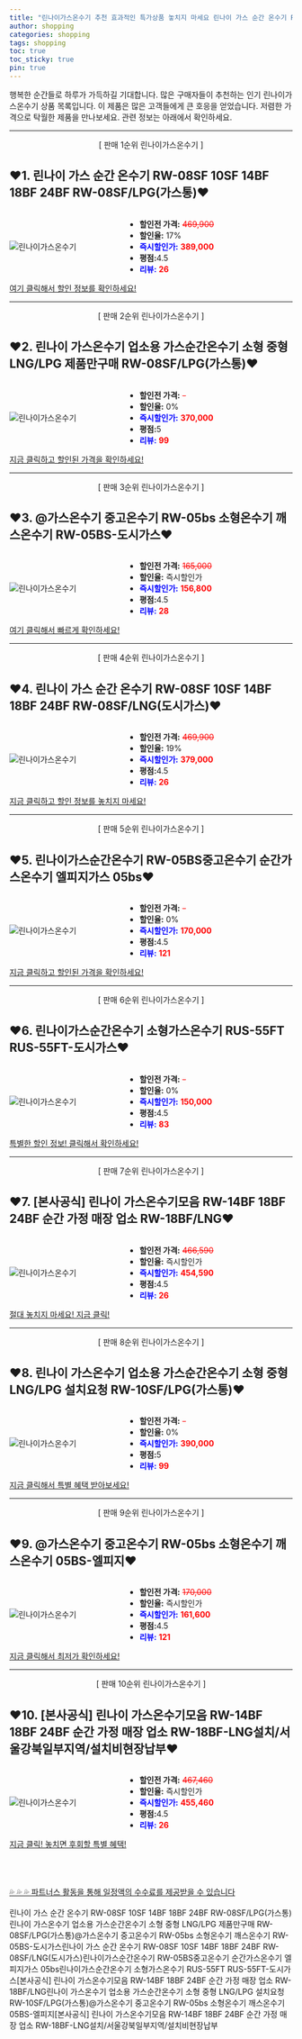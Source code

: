 ```yaml
---
title: "린나이가스온수기 추천 효과적인 특가상품 놓치지 마세요 린나이 가스 순간 온수기 RW-08SF"
author: shopping
categories: shopping
tags: shopping
toc: true
toc_sticky: true
pin: true
---
```

행복한 순간들로 하루가 가득하길 기대합니다. 많은 구매자들이 추천하는 인기 린나이가스온수기 상품 목록입니다. 이 제품은 많은 고객들에게 큰 호응을 얻었습니다. 저렴한 가격으로 탁월한 제품을 만나보세요. 관련 정보는 아래에서 확인하세요.

---
<p class="toplist" style="margin: 0 auto; display: block; width: fit-content;">[ 판매 1순위 린나이가스온수기 ]</p>

<h2><strong>❤️1. 린나이 가스 순간 온수기 RW-08SF 10SF 14BF 18BF 24BF RW-08SF/LPG(가스통)❤️</strong></h2>

<div style="display: flex; align-items: center;">
    <div style="flex: 0.4;">
        <img src="https://thumbnail7.coupangcdn.com/thumbnails/remote/230x230ex/image/vendor_inventory/b6a8/379ad2a051014080e3173d4ae2dce27ea67ca94ba975fde6d64149ef90a0.jpg" alt="린나이가스온수기" style="max-width: 100%;">
    </div>
    <div style="flex: 0.6; margin-left: 10px;">
        <ul>
            <li><strong>할인전 가격:</strong> <del style="color: red;">469,900</del></li>
            <li><strong>할인율:</strong> 17%</li>
            <li><span style='color:blue'><strong>즉시할인가:</strong></span> <span style='color:red'><strong>389,000</strong></span></li>
            <li><strong>평점:</strong>4.5</li>
            <li><span style='color:blue'><strong>리뷰:</strong></span> <span style='color:red'><strong>26</strong></span></li>
        </ul>
    </div>
</div>
<div class="center">
    <a href="https://William4Davisa.github.io?lptag=AF9450613&subid=githubio&pageKey=6581151950&traceid=V0-153&itemId=14810743972&vendorItemId=82050417445" class="myButton">
        여기 클릭해서 할인 정보를 확인하세요!
    </a>
</div>


---
<p class="toplist" style="margin: 0 auto; display: block; width: fit-content;">[ 판매 2순위 린나이가스온수기 ]</p>

<h2><strong>❤️2. 린나이 가스온수기 업소용 가스순간온수기 소형 중형 LNG/LPG 제품만구매 RW-08SF/LPG(가스통)❤️</strong></h2>

<div style="display: flex; align-items: center;">
    <div style="flex: 0.4;">
        <img src="https://thumbnail9.coupangcdn.com/thumbnails/remote/230x230ex/image/vendor_inventory/0a31/aeb7a1833056c79b55be07aedf1050156a2c4fa48b74be9f17a3dbdc7e8f.jpg" alt="린나이가스온수기" style="max-width: 100%;">
    </div>
    <div style="flex: 0.6; margin-left: 10px;">
        <ul>
            <li><strong>할인전 가격:</strong> <del style="color: red;">-</del></li>
            <li><strong>할인율:</strong> 0%</li>
            <li><span style='color:blue'><strong>즉시할인가:</strong></span> <span style='color:red'><strong>370,000</strong></span></li>
            <li><strong>평점:</strong>5</li>
            <li><span style='color:blue'><strong>리뷰:</strong></span> <span style='color:red'><strong>99</strong></span></li>
        </ul>
    </div>
</div>
<div class="center">
    <a href="https://William4Davisa.github.io?lptag=AF9450613&subid=githubio&pageKey=7539364985&traceid=V0-153&itemId=19815310947&vendorItemId=86917372816" class="myButton">
        지금 클릭하고 할인된 가격을 확인하세요!
    </a>
</div>


---
<p class="toplist" style="margin: 0 auto; display: block; width: fit-content;">[ 판매 3순위 린나이가스온수기 ]</p>

<h2><strong>❤️3. @가스온수기 중고온수기 RW-05bs 소형온수기 깨스온수기 RW-05BS-도시가스❤️</strong></h2>

<div style="display: flex; align-items: center;">
    <div style="flex: 0.4;">
        <img src="https://thumbnail9.coupangcdn.com/thumbnails/remote/230x230ex/image/vendor_inventory/ed1d/b684fc7071a18c1aafea547f67c035548fcaaf82f9981324fc362950c00e.jpg" alt="린나이가스온수기" style="max-width: 100%;">
    </div>
    <div style="flex: 0.6; margin-left: 10px;">
        <ul>
            <li><strong>할인전 가격:</strong> <del style="color: red;">165,000</del></li>
            <li><strong>할인율:</strong> 즉시할인가</li>
            <li><span style='color:blue'><strong>즉시할인가:</strong></span> <span style='color:red'><strong>156,800</strong></span></li>
            <li><strong>평점:</strong>4.5</li>
            <li><span style='color:blue'><strong>리뷰:</strong></span> <span style='color:red'><strong>28</strong></span></li>
        </ul>
    </div>
</div>
<div class="center">
    <a href="https://William4Davisa.github.io?lptag=AF9450613&subid=githubio&pageKey=1324825367&traceid=V0-153&itemId=2347023377&vendorItemId=5383374766" class="myButton">
        여기 클릭해서 빠르게 확인하세요!
    </a>
</div>


---
<p class="toplist" style="margin: 0 auto; display: block; width: fit-content;">[ 판매 4순위 린나이가스온수기 ]</p>

<h2><strong>❤️4. 린나이 가스 순간 온수기 RW-08SF 10SF 14BF 18BF 24BF RW-08SF/LNG(도시가스)❤️</strong></h2>

<div style="display: flex; align-items: center;">
    <div style="flex: 0.4;">
        <img src="https://thumbnail7.coupangcdn.com/thumbnails/remote/230x230ex/image/vendor_inventory/b6a8/379ad2a051014080e3173d4ae2dce27ea67ca94ba975fde6d64149ef90a0.jpg" alt="린나이가스온수기" style="max-width: 100%;">
    </div>
    <div style="flex: 0.6; margin-left: 10px;">
        <ul>
            <li><strong>할인전 가격:</strong> <del style="color: red;">469,900</del></li>
            <li><strong>할인율:</strong> 19%</li>
            <li><span style='color:blue'><strong>즉시할인가:</strong></span> <span style='color:red'><strong>379,000</strong></span></li>
            <li><strong>평점:</strong>4.5</li>
            <li><span style='color:blue'><strong>리뷰:</strong></span> <span style='color:red'><strong>26</strong></span></li>
        </ul>
    </div>
</div>
<div class="center">
    <a href="https://William4Davisa.github.io?lptag=AF9450613&subid=githubio&pageKey=6581151950&traceid=V0-153&itemId=14810743958&vendorItemId=82050417358" class="myButton">
        지금 클릭하고 할인 정보를 놓치지 마세요!
    </a>
</div>


---
<p class="toplist" style="margin: 0 auto; display: block; width: fit-content;">[ 판매 5순위 린나이가스온수기 ]</p>

<h2><strong>❤️5. 린나이가스순간온수기 RW-05BS중고온수기 순간가스온수기 엘피지가스 05bs❤️</strong></h2>

<div style="display: flex; align-items: center;">
    <div style="flex: 0.4;">
        <img src="https://thumbnail9.coupangcdn.com/thumbnails/remote/230x230ex/image/vendor_inventory/0819/30519fb4f531b4dee9870995b5aa124b66c305d4ba6dc2fbb2f954ba3159.jpg" alt="린나이가스온수기" style="max-width: 100%;">
    </div>
    <div style="flex: 0.6; margin-left: 10px;">
        <ul>
            <li><strong>할인전 가격:</strong> <del style="color: red;">-</del></li>
            <li><strong>할인율:</strong> 0%</li>
            <li><span style='color:blue'><strong>즉시할인가:</strong></span> <span style='color:red'><strong>170,000</strong></span></li>
            <li><strong>평점:</strong>4.5</li>
            <li><span style='color:blue'><strong>리뷰:</strong></span> <span style='color:red'><strong>121</strong></span></li>
        </ul>
    </div>
</div>
<div class="center">
    <a href="https://William4Davisa.github.io?lptag=AF9450613&subid=githubio&pageKey=6136623977&traceid=V0-153&itemId=11740045908&vendorItemId=5256080136" class="myButton">
        지금 클릭하고 할인된 가격을 확인하세요!
    </a>
</div>


---
<p class="toplist" style="margin: 0 auto; display: block; width: fit-content;">[ 판매 6순위 린나이가스온수기 ]</p>

<h2><strong>❤️6. 린나이가스순간온수기 소형가스온수기 RUS-55FT RUS-55FT-도시가스❤️</strong></h2>

<div style="display: flex; align-items: center;">
    <div style="flex: 0.4;">
        <img src="https://thumbnail10.coupangcdn.com/thumbnails/remote/230x230ex/image/vendor_inventory/3efd/6b9fad9d2b3d93d76980a4653dfadb23490101a383875eb584da6ed4ab33.jpg" alt="린나이가스온수기" style="max-width: 100%;">
    </div>
    <div style="flex: 0.6; margin-left: 10px;">
        <ul>
            <li><strong>할인전 가격:</strong> <del style="color: red;">-</del></li>
            <li><strong>할인율:</strong> 0%</li>
            <li><span style='color:blue'><strong>즉시할인가:</strong></span> <span style='color:red'><strong>150,000</strong></span></li>
            <li><strong>평점:</strong>4.5</li>
            <li><span style='color:blue'><strong>리뷰:</strong></span> <span style='color:red'><strong>83</strong></span></li>
        </ul>
    </div>
</div>
<div class="center">
    <a href="https://William4Davisa.github.io?lptag=AF9450613&subid=githubio&pageKey=1325076479&traceid=V0-153&itemId=2347340611&vendorItemId=5256149312" class="myButton">
        특별한 할인 정보! 클릭해서 확인하세요!
    </a>
</div>


---
<p class="toplist" style="margin: 0 auto; display: block; width: fit-content;">[ 판매 7순위 린나이가스온수기 ]</p>

<h2><strong>❤️7. [본사공식] 린나이 가스온수기모음 RW-14BF 18BF 24BF 순간 가정 매장 업소 RW-18BF/LNG❤️</strong></h2>

<div style="display: flex; align-items: center;">
    <div style="flex: 0.4;">
        <img src="https://thumbnail9.coupangcdn.com/thumbnails/remote/230x230ex/image/vendor_inventory/b5d4/a61f2bdd89fd150d646fd59cd26c3fcf87f98402fbac16f06b35b18b8a2e.jpg" alt="린나이가스온수기" style="max-width: 100%;">
    </div>
    <div style="flex: 0.6; margin-left: 10px;">
        <ul>
            <li><strong>할인전 가격:</strong> <del style="color: red;">466,590</del></li>
            <li><strong>할인율:</strong> 즉시할인가</li>
            <li><span style='color:blue'><strong>즉시할인가:</strong></span> <span style='color:red'><strong>454,590</strong></span></li>
            <li><strong>평점:</strong>4.5</li>
            <li><span style='color:blue'><strong>리뷰:</strong></span> <span style='color:red'><strong>26</strong></span></li>
        </ul>
    </div>
</div>
<div class="center">
    <a href="https://William4Davisa.github.io?lptag=AF9450613&subid=githubio&pageKey=6581151950&traceid=V0-153&itemId=14810743959&vendorItemId=3404971745" class="myButton">
        절대 놓치지 마세요! 지금 클릭!
    </a>
</div>


---
<p class="toplist" style="margin: 0 auto; display: block; width: fit-content;">[ 판매 8순위 린나이가스온수기 ]</p>

<h2><strong>❤️8. 린나이 가스온수기 업소용 가스순간온수기 소형 중형 LNG/LPG 설치요청 RW-10SF/LPG(가스통)❤️</strong></h2>

<div style="display: flex; align-items: center;">
    <div style="flex: 0.4;">
        <img src="https://thumbnail9.coupangcdn.com/thumbnails/remote/230x230ex/image/vendor_inventory/0a31/aeb7a1833056c79b55be07aedf1050156a2c4fa48b74be9f17a3dbdc7e8f.jpg" alt="린나이가스온수기" style="max-width: 100%;">
    </div>
    <div style="flex: 0.6; margin-left: 10px;">
        <ul>
            <li><strong>할인전 가격:</strong> <del style="color: red;">-</del></li>
            <li><strong>할인율:</strong> 0%</li>
            <li><span style='color:blue'><strong>즉시할인가:</strong></span> <span style='color:red'><strong>390,000</strong></span></li>
            <li><strong>평점:</strong>5</li>
            <li><span style='color:blue'><strong>리뷰:</strong></span> <span style='color:red'><strong>99</strong></span></li>
        </ul>
    </div>
</div>
<div class="center">
    <a href="https://William4Davisa.github.io?lptag=AF9450613&subid=githubio&pageKey=7539364985&traceid=V0-153&itemId=19815310926&vendorItemId=86917372683" class="myButton">
        지금 클릭해서 특별 혜택 받아보세요!
    </a>
</div>


---
<p class="toplist" style="margin: 0 auto; display: block; width: fit-content;">[ 판매 9순위 린나이가스온수기 ]</p>

<h2><strong>❤️9. @가스온수기 중고온수기 RW-05bs 소형온수기 깨스온수기 05BS-엘피지❤️</strong></h2>

<div style="display: flex; align-items: center;">
    <div style="flex: 0.4;">
        <img src="https://thumbnail9.coupangcdn.com/thumbnails/remote/230x230ex/image/vendor_inventory/ad65/eb585d8d5b4f8e9cb3365f3685e8a6a821b930291a0c8668f6d3c3fb79ad.jpg" alt="린나이가스온수기" style="max-width: 100%;">
    </div>
    <div style="flex: 0.6; margin-left: 10px;">
        <ul>
            <li><strong>할인전 가격:</strong> <del style="color: red;">170,000</del></li>
            <li><strong>할인율:</strong> 즉시할인가</li>
            <li><span style='color:blue'><strong>즉시할인가:</strong></span> <span style='color:red'><strong>161,600</strong></span></li>
            <li><strong>평점:</strong>4.5</li>
            <li><span style='color:blue'><strong>리뷰:</strong></span> <span style='color:red'><strong>121</strong></span></li>
        </ul>
    </div>
</div>
<div class="center">
    <a href="https://William4Davisa.github.io?lptag=AF9450613&subid=githubio&pageKey=6136623977&traceid=V0-153&itemId=2347023376&vendorItemId=5351696804" class="myButton">
        지금 클릭해서 최저가 확인하세요!
    </a>
</div>


---
<p class="toplist" style="margin: 0 auto; display: block; width: fit-content;">[ 판매 10순위 린나이가스온수기 ]</p>

<h2><strong>❤️10. [본사공식] 린나이 가스온수기모음 RW-14BF 18BF 24BF 순간 가정 매장 업소 RW-18BF-LNG설치/서울강북일부지역/설치비현장납부❤️</strong></h2>

<div style="display: flex; align-items: center;">
    <div style="flex: 0.4;">
        <img src="https://thumbnail9.coupangcdn.com/thumbnails/remote/230x230ex/image/vendor_inventory/b5d4/a61f2bdd89fd150d646fd59cd26c3fcf87f98402fbac16f06b35b18b8a2e.jpg" alt="린나이가스온수기" style="max-width: 100%;">
    </div>
    <div style="flex: 0.6; margin-left: 10px;">
        <ul>
            <li><strong>할인전 가격:</strong> <del style="color: red;">467,460</del></li>
            <li><strong>할인율:</strong> 즉시할인가</li>
            <li><span style='color:blue'><strong>즉시할인가:</strong></span> <span style='color:red'><strong>455,460</strong></span></li>
            <li><strong>평점:</strong>4.5</li>
            <li><span style='color:blue'><strong>리뷰:</strong></span> <span style='color:red'><strong>26</strong></span></li>
        </ul>
    </div>
</div>
<div class="center">
    <a href="https://William4Davisa.github.io?lptag=AF9450613&subid=githubio&pageKey=6581151950&traceid=V0-153&itemId=14810743968&vendorItemId=3404971788" class="myButton">
        지금 클릭! 놓치면 후회할 특별 혜택!
    </a>
</div>

<br><br><br>[💦 💦 💦 파트너스 활동을 통해 일정액의 수수료를 제공받을 수 있습니다](https://link.coupang.com/a/bcpT2c)<br><br>린나이 가스 순간 온수기 RW-08SF 10SF 14BF 18BF 24BF RW-08SF/LPG(가스통)린나이 가스온수기 업소용 가스순간온수기 소형 중형 LNG/LPG 제품만구매 RW-08SF/LPG(가스통)@가스온수기 중고온수기 RW-05bs 소형온수기 깨스온수기 RW-05BS-도시가스린나이 가스 순간 온수기 RW-08SF 10SF 14BF 18BF 24BF RW-08SF/LNG(도시가스)린나이가스순간온수기 RW-05BS중고온수기 순간가스온수기 엘피지가스 05bs린나이가스순간온수기 소형가스온수기 RUS-55FT RUS-55FT-도시가스[본사공식] 린나이 가스온수기모음 RW-14BF 18BF 24BF 순간 가정 매장 업소 RW-18BF/LNG린나이 가스온수기 업소용 가스순간온수기 소형 중형 LNG/LPG 설치요청 RW-10SF/LPG(가스통)@가스온수기 중고온수기 RW-05bs 소형온수기 깨스온수기 05BS-엘피지[본사공식] 린나이 가스온수기모음 RW-14BF 18BF 24BF 순간 가정 매장 업소 RW-18BF-LNG설치/서울강북일부지역/설치비현장납부